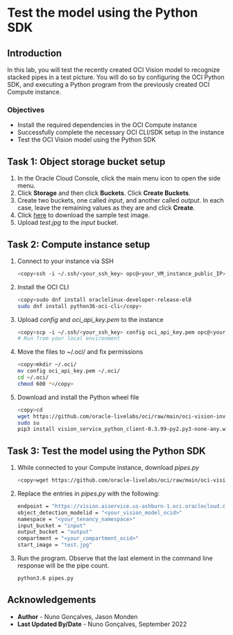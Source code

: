 # Test the model using the Python SDK

## Introduction

In this lab, you will test the recently created OCI Vision model to recognize stacked pipes in a test picture. You will do so by configuring the OCI Python SDK, and executing a Python program from the previously created OCI Compute instance.

### Objectives

- Install the required dependencies in the OCI Compute instance
- Successfully complete the necessary OCI CLI/SDK setup in the instance
- Test the OCI Vision model using the Python SDK

## Task 1: Object storage bucket setup

1. In the Oracle Cloud Console, click the main menu icon to open the side menu.
2. Click **Storage** and then click **Buckets**. Click **Create Buckets**.
3. Create two buckets, one called *input*, and another called *output*. In each case, leave the remaining values as they are and click **Create**.
4. Click [here](https://github.com/oracle-livelabs/oci/raw/main/oci-vision-inventory/images/model/test.jpg) to download the sample test image. 
5. Upload *test.jpg* to the *input* bucket.

## Task 2: Compute instance setup

1. Connect to your instance via SSH

      ```bash
      <copy>ssh -i ~/.ssh/<your_ssh_key> opc@<your_VM_instance_public_IP></copy>
      ```

2. Install the OCI CLI

      ```bash
      <copy>sudo dnf install oraclelinux-developer-release-el8
      sudo dnf install python36-oci-cli</copy>
      ``` 

3. Upload *config* and *oci\_api\_key.pem* to the instance

      ```bash
      <copy>scp -i ~/.ssh/<your_ssh_key> config oci_api_key.pem opc@<your_VM_instance_public_IP>:/home/opc</copy>
      # Run from your local environment
      ```

4. Move the files to ~/.oci/ and fix permissions

      ```bash
      <copy>mkdir ~/.oci/
      mv config oci_api_key.pem ~/.oci/
      cd ~/.oci/
      chmod 600 *</copy>
      ```

5. Download and install the Python wheel file

      ```bash
      <copy>cd
      wget https://github.com/oracle-livelabs/oci/raw/main/oci-vision-inventory/files/vision_service_python_client-0.3.99-py2.py3-none-any.whl
      sudo su
      pip3 install vision_service_python_client-0.3.99-py2.py3-none-any.whl</copy>
      ```

## Task 3: Test the model using the Python SDK

1. While connected to your Compute instance, download *pipes.py*

      ```bash
      <copy>wget https://github.com/oracle-livelabs/oci/raw/main/oci-vision-inventory/files/pipes.py</copy>
      ```

2. Replace the entries in *pipes.py* with the following:

      ```bash
      endpoint = "https://vision.aiservice.us-ashburn-1.oci.oraclecloud.com"
      object_detection_modelid = "<your_vision_model_ocid>"
      namespace = "<your_tenancy_namespace>"
      input_bucket = "input"
      output_bucket = "output"
      compartment = "<your_compartment_ocid>"
      start_image = "test.jpg"
      ```

3. Run the program. Observe that the last element in the command line response will be the pipe count.

      ```bash
      python3.6 pipes.py
      ```

## Acknowledgements

* **Author** - Nuno Gonçalves, Jason Monden
* **Last Updated By/Date** - Nuno Gonçalves, September 2022